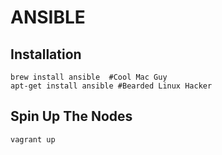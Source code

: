 # ANSIBLE

## Installation

    brew install ansible  #Cool Mac Guy  
    apt-get install ansible #Bearded Linux Hacker
    
## Spin Up The Nodes

    vagrant up
    
    